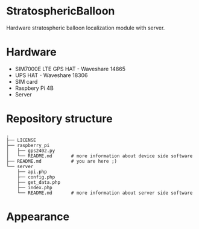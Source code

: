 # StratosphericBalloon
Hardware stratospheric balloon localization module with server. 

# Hardware
- SIM7000E LTE GPS HAT - Waveshare 14865 
- UPS HAT - Waveshare 18306
- SIM card
- Raspbery Pi 4B
- Server

# Repository structure
```
.
├── LICENSE
├── raspberry_pi
│   ├── gps2402.py
│   └── README.md       # more information about device side software
├── README.md           # you are here ;)
└── server
    ├── api.php
    ├── config.php
    ├── get_data.php
    ├── index.php
    └── README.md       # more information about server side software
```

# Appearance
